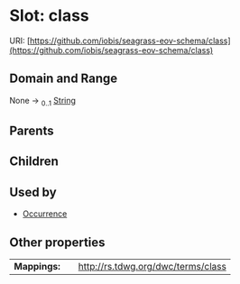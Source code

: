 
# Slot: class



URI: [https://github.com/iobis/seagrass-eov-schema/class](https://github.com/iobis/seagrass-eov-schema/class)


## Domain and Range

None &#8594;  <sub>0..1</sub> [String](types/String.md)

## Parents


## Children


## Used by

 * [Occurrence](Occurrence.md)

## Other properties

|  |  |  |
| --- | --- | --- |
| **Mappings:** | | http://rs.tdwg.org/dwc/terms/class |